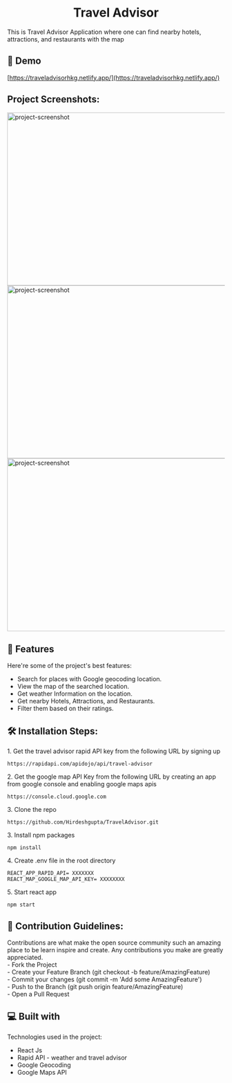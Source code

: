 <h1 align="center" id="title">Travel Advisor</h1>

<p id="description">This is Travel Advisor Application where one can find nearby hotels, attractions, and restaurants with the map </p>

<h2>🚀 Demo</h2>

[https://traveladvisorhkg.netlify.app/](https://traveladvisorhkg.netlify.app/)

<h2>Project Screenshots:</h2>

<img src="https://drive.google.com/uc?id=1Q20DNq3aeqX6hTpTQfCWEM1mYIsiEIBP" alt="project-screenshot" width="800" height="400/">

<img src="https://drive.google.com/uc?id=1cxQHHrKaZTo2m7asF2i5kuO1XBu6Y9Ry" alt="project-screenshot" width="800" height="400/">
<img src="https://drive.google.com/uc?id=11YqoC0pKZ4TMnux2nqUwdLlEXZ6Sl5wo" alt="project-screenshot" width="800" height="400/">
  
  
<h2>🧐 Features</h2>

Here're some of the project's best features:

*   Search for places with Google geocoding location.
*   View the map of the searched location.
*   Get weather Information on the location.
*   Get nearby Hotels, Attractions, and Restaurants.
*   Filter them based on their ratings.

<h2>🛠️ Installation Steps:</h2>

<p>1. Get the travel advisor rapid API key from the following URL by signing up</p>

```
https://rapidapi.com/apidojo/api/travel-advisor
```

<p>2. Get the google map API Key from the following URL by creating an app from google console and enabling google maps apis </p>

```
https://console.cloud.google.com
```

<p>3. Clone the repo</p>

```
https://github.com/Hirdeshgupta/TravelAdvisor.git
```

<p>3. Install npm packages</p>

```
npm install
```

<p>4. Create .env file in the root directory</p>

```
REACT_APP_RAPID_API= XXXXXXX
REACT_MAP_GOOGLE_MAP_API_KEY= XXXXXXXX

```

<p>5. Start react app</p>

```
npm start
```

<h2>🍰 Contribution Guidelines:</h2>

Contributions are what make the open source community such an amazing place to be learn inspire and create. Any contributions you make are greatly appreciated.  
\- Fork the Project  
\- Create your Feature Branch (git checkout -b feature/AmazingFeature)  
\- Commit your changes (git commit -m 'Add some AmazingFeature')  
\- Push to the Branch (git push origin feature/AmazingFeature)  
\- Open a Pull Request

  
  
<h2>💻 Built with</h2>

Technologies used in the project:

*   React Js
*   Rapid API - weather and travel advisor
*   Google Geocoding
*   Google Maps API
